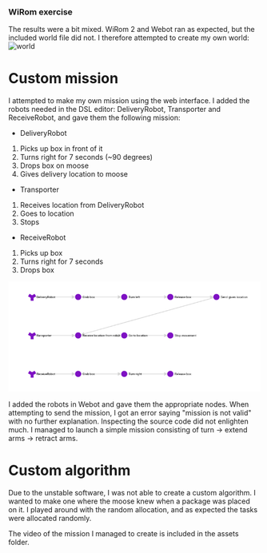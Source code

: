 ### WiRom exercise

The results were a bit mixed. WiRom 2 and Webot ran as expected, but the included world file did not.
I therefore attempted to create my own world:
![world]([assets/new-world.png](https://github.com/danj98/WiRoM2.0/blob/master/assets/new-world.png))

# Custom mission
I attempted to make my own mission using the web interface. I added the robots needed in the DSL editor: DeliveryRobot, Transporter and ReceiveRobot,
and gave them the following mission:
- DeliveryRobot
1. Picks up box in front of it
2. Turns right for 7 seconds (~90 degrees)
3. Drops box on moose
4. Gives delivery location to moose
- Transporter
1. Receives location from DeliveryRobot
2. Goes to location
3. Stops
- ReceiveRobot
1. Picks up box
2. Turns right for 7 seconds
3. Drops box

![mission](https://github.com/danj98/WiRoM2.0/blob/master/assets/mission-timeline.png)

I added the robots in Webot and gave them the appropriate nodes.
When attempting to send the mission, I got an error saying "mission is not valid" with no further explanation.
Inspecting the source code did not enlighten much. I managed to launch a simple mission consisting of turn -> extend arms -> retract arms.

# Custom algorithm
Due to the unstable software, I was not able to create a custom algorithm. I wanted to make one where the moose knew when a package was placed on it.
I played around with the random allocation, and as expected the tasks were allocated randomly.

The video of the mission I managed to create is included in the assets folder.
